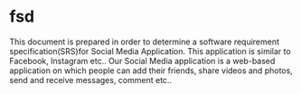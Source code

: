 # fsd
This document is prepared in order to determine a software requirement specification(SRS)for Social Media Application. This application is similar to Facebook, Instagram etc.. Our Social Media application is a web-based application on which people can add their friends, share videos and photos, send and receive messages, comment etc..
